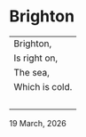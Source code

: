 # Brighton

|             |
| :-----------|
| Brighton, |
| Is right on, |
| The sea, |
| Which is cold. |
| &nbsp; |

19 March, 2026
